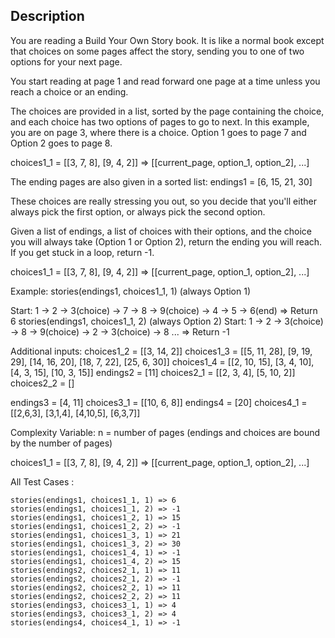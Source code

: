 
## Description
You are reading a Build Your Own Story book. It is like a normal book except that
choices on some pages affect the story, sending you to one of two options for your
next page.

You start reading at page 1 and read forward one page at a time unless you reach
a choice or an ending.

The choices are provided in a list, sorted by the page containing the choice, and
each choice has two options of pages to go to next. In this example, you are on
page 3, where there is a choice. Option 1 goes to page 7 and Option 2 goes to
page 8.

choices1_1 = [[3, 7, 8], [9, 4, 2]] => [[current_page, option_1, option_2], ...]

The ending pages are also given in a sorted list:
endings1 = [6, 15, 21, 30]

These choices are really stressing you out, so you decide that you'll either always
pick the first option, or always pick the second option.

Given a list of endings, a list of choices with their options, and the choice you will
always take (Option 1 or Option 2), return the ending you will reach. If you get
stuck in a loop, return -1.

choices1_1 = [[3, 7, 8], [9, 4, 2]] => [[current_page, option_1, option_2], ...]

Example:
stories(endings1, choices1_1, 1) (always Option 1)

Start: 1 -> 2 -> 3(choice) -> 7 -> 8 -> 9(choice) -> 4 -> 5 -> 6(end) => Return 6
stories(endings1, choices1_1, 2) (always Option 2)
Start: 1 -> 2 -> 3(choice) -> 8 -> 9(choice) -> 2 -> 3(choice) -> 8 ... => Return -1

Additional inputs:
choices1_2 = [[3, 14, 2]]
choices1_3 = [[5, 11, 28], [9, 19, 29], [14, 16, 20], [18, 7, 22], [25, 6, 30]]
choices1_4 = [[2, 10, 15], [3, 4, 10], [4, 3, 15], [10, 3, 15]]
endings2 = [11]
choices2_1 = [[2, 3, 4], [5, 10, 2]]
choices2_2 = []

endings3 = [4, 11]
choices3_1 = [[10, 6, 8]]
endings4 = [20]
choices4_1 = [[2,6,3], [3,1,4], [4,10,5], [6,3,7]]

Complexity Variable:
n = number of pages
(endings and choices are bound by the number of pages)

choices1_1 = [[3, 7, 8], [9, 4, 2]] => [[current_page, option_1, option_2], ...]

All Test Cases :
```
stories(endings1, choices1_1, 1) => 6
stories(endings1, choices1_1, 2) => -1
stories(endings1, choices1_2, 1) => 15
stories(endings1, choices1_2, 2) => -1
stories(endings1, choices1_3, 1) => 21
stories(endings1, choices1_3, 2) => 30
stories(endings1, choices1_4, 1) => -1
stories(endings1, choices1_4, 2) => 15
stories(endings2, choices2_1, 1) => 11
stories(endings2, choices2_1, 2) => -1
stories(endings2, choices2_2, 1) => 11
stories(endings2, choices2_2, 2) => 11
stories(endings3, choices3_1, 1) => 4
stories(endings3, choices3_1, 2) => 4
stories(endings4, choices4_1, 1) => -1
```
